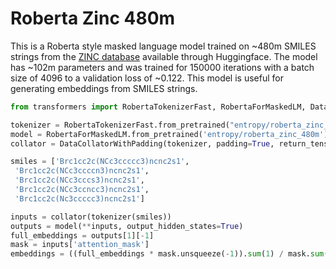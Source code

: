 # Roberta Zinc 480m

This is a Roberta style masked language model trained on ~480m SMILES strings from the [ZINC database](https://zinc.docking.org/) available through Huggingface.
The model has ~102m parameters and was trained for 150000 iterations with a batch size of 4096 to a validation loss of ~0.122.
This model is useful for generating embeddings from SMILES strings.

```python
from transformers import RobertaTokenizerFast, RobertaForMaskedLM, DataCollatorWithPadding

tokenizer = RobertaTokenizerFast.from_pretrained("entropy/roberta_zinc_480m", max_len=128)
model = RobertaForMaskedLM.from_pretrained('entropy/roberta_zinc_480m')
collator = DataCollatorWithPadding(tokenizer, padding=True, return_tensors='pt')

smiles = ['Brc1cc2c(NCc3ccccc3)ncnc2s1',
 'Brc1cc2c(NCc3ccccn3)ncnc2s1',
 'Brc1cc2c(NCc3cccs3)ncnc2s1',
 'Brc1cc2c(NCc3ccncc3)ncnc2s1',
 'Brc1cc2c(Nc3ccccc3)ncnc2s1']

inputs = collator(tokenizer(smiles))
outputs = model(**inputs, output_hidden_states=True)
full_embeddings = outputs[1][-1]
mask = inputs['attention_mask']
embeddings = ((full_embeddings * mask.unsqueeze(-1)).sum(1) / mask.sum(-1).unsqueeze(-1))
```
